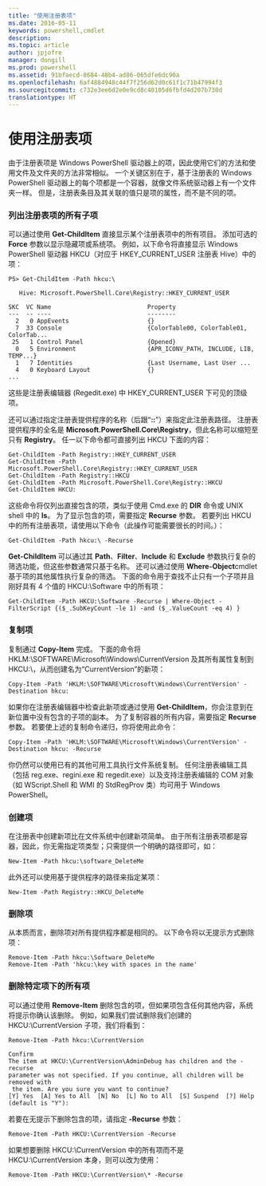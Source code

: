 ```yaml
---
title: "使用注册表项"
ms.date: 2016-05-11
keywords: powershell,cmdlet
description: 
ms.topic: article
author: jpjofre
manager: dongill
ms.prod: powershell
ms.assetid: 91bfaecd-8684-48b4-ad86-065dfe6dc90a
ms.openlocfilehash: 6af4884948c44f7f256d62d0c61f1c71b47994f3
ms.sourcegitcommit: c732e3ee6d2e0e9cd8c40105d6fbfd4d207b730d
translationtype: HT
---
```

# <a name="working-with-registry-keys"></a>使用注册表项
由于注册表项是 Windows PowerShell 驱动器上的项，因此使用它们的方法和使用文件及文件夹的方法非常相似。 一个关键区别在于，基于注册表的 Windows PowerShell 驱动器上的每个项都是一个容器，就像文件系统驱动器上有一个文件夹一样。 但是，注册表条目及其关联的值只是项的属性，而不是不同的项。

### <a name="listing-all-subkeys-of-a-registry-key"></a>列出注册表项的所有子项
可以通过使用 **Get-ChildItem** 直接显示某个注册表项中的所有项目。 添加可选的 **Force** 参数以显示隐藏项或系统项。 例如，以下命令将直接显示 Windows PowerShell 驱动器 HKCU（对应于 HKEY_CURRENT_USER 注册表 Hive）中的项：

```
PS> Get-ChildItem -Path hkcu:\

   Hive: Microsoft.PowerShell.Core\Registry::HKEY_CURRENT_USER

SKC  VC Name                           Property
---  -- ----                           --------
  2   0 AppEvents                      {}
  7  33 Console                        {ColorTable00, ColorTable01, ColorTab...
 25   1 Control Panel                  {Opened}
  0   5 Environment                    {APR_ICONV_PATH, INCLUDE, LIB, TEMP...}
  1   7 Identities                     {Last Username, Last User ...
  4   0 Keyboard Layout                {}
...
```

这些是注册表编辑器 (Regedit.exe) 中 HKEY_CURRENT_USER 下可见的顶级项。

还可以通过指定注册表提供程序的名称（后跟“**::**”）来指定此注册表路径。 注册表提供程序的全名是 **Microsoft.PowerShell.Core\\Registry**，但此名称可以缩短至只有 **Registry**。 任一以下命令都可直接列出 HKCU 下面的内容：

```
Get-ChildItem -Path Registry::HKEY_CURRENT_USER
Get-ChildItem -Path Microsoft.PowerShell.Core\Registry::HKEY_CURRENT_USER
Get-ChildItem -Path Registry::HKCU
Get-ChildItem -Path Microsoft.PowerShell.Core\Registry::HKCU
Get-ChildItem HKCU:
```

这些命令将仅列出直接包含的项，类似于使用 Cmd.exe 的 **DIR** 命令或 UNIX shell 中的 **ls**。 为了显示包含的项，需要指定 **Recurse** 参数。 若要列出 HKCU 中的所有注册表项，请使用以下命令（此操作可能需要很长的时间。）：

```
Get-ChildItem -Path hkcu:\ -Recurse
```

**Get-ChildItem** 可以通过其 **Path**、**Filter**、**Include** 和 **Exclude** 参数执行复杂的筛选功能，但这些参数通常只基于名称。 还可以通过使用 **Where-Object**cmdlet 基于项的其他属性执行复杂的筛选。 下面的命令用于查找不止只有一个子项并且刚好具有 4 个值的 HKCU:\\Software 中的所有项：

```
Get-ChildItem -Path HKCU:\Software -Recurse | Where-Object -FilterScript {($_.SubKeyCount -le 1) -and ($_.ValueCount -eq 4) }
```

### <a name="copying-keys"></a>复制项
复制通过 **Copy-Item** 完成。 下面的命令将 HKLM:\\SOFTWARE\\Microsoft\\Windows\\CurrentVersion 及其所有属性复制到 HKCU:\\，从而创建名为“CurrentVersion”的新项：

```
Copy-Item -Path 'HKLM:\SOFTWARE\Microsoft\Windows\CurrentVersion' -Destination hkcu:
```

如果你在注册表编辑器中检查此新项或通过使用 **Get-ChildItem**，你会注意到在新位置中没有包含的子项的副本。 为了复制容器的所有内容，需要指定 **Recurse** 参数。 若要使上述的复制命令递归，你将使用此命令：

```
Copy-Item -Path 'HKLM:\SOFTWARE\Microsoft\Windows\CurrentVersion' -Destination hkcu: -Recurse
```

你仍然可以使用已有的其他可用工具执行文件系统复制。 任何注册表编辑工具（包括 reg.exe、regini.exe 和 regedit.exe）以及支持注册表编辑的 COM 对象（如 WScript.Shell 和 WMI 的 StdRegProv 类）均可用于 Windows PowerShell。

### <a name="creating-keys"></a>创建项
在注册表中创建新项比在文件系统中创建新项简单。 由于所有注册表项都是容器，因此，你无需指定项类型；只需提供一个明确的路径即可，如：

```
New-Item -Path hkcu:\software_DeleteMe
```

此外还可以使用基于提供程序的路径来指定某项：

```
New-Item -Path Registry::HKCU_DeleteMe
```

### <a name="deleting-keys"></a>删除项
从本质而言，删除项对所有提供程序都是相同的。 以下命令将以无提示方式删除项：

```
Remove-Item -Path hkcu:\Software_DeleteMe
Remove-Item -Path 'hkcu:\key with spaces in the name'
```

### <a name="removing-all-keys-under-a-specific-key"></a>删除特定项下的所有项
可以通过使用 **Remove-Item** 删除包含的项，但如果项包含任何其他内容，系统将提示你确认该删除。 例如，如果我们尝试删除我们创建的 HKCU:\\CurrentVersion 子项，我们将看到：

```
Remove-Item -Path hkcu:\CurrentVersion

Confirm
The item at HKCU:\CurrentVersion\AdminDebug has children and the -recurse
parameter was not specified. If you continue, all children will be removed with
 the item. Are you sure you want to continue?
[Y] Yes  [A] Yes to All  [N] No  [L] No to All  [S] Suspend  [?] Help
(default is "Y"):
```

若要在无提示下删除包含的项，请指定 **-Recurse** 参数：

```
Remove-Item -Path HKCU:\CurrentVersion -Recurse
```

如果想要删除 HKCU:\\CurrentVersion 中的所有项而不是 HKCU:\\CurrentVersion 本身，则可以改为使用：

```
Remove-Item -Path HKCU:\CurrentVersion\* -Recurse
```

